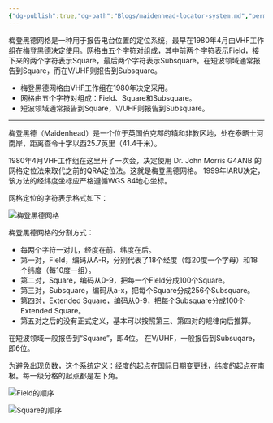 ```yaml
---
{"dg-publish":true,"dg-path":"Blogs/maidenhead-locator-system.md","permalink":"/Blogs/maidenhead-locator-system/","title":"Maidenhead 网格定位系统","tags":["业余无线电"],"noteIcon":"","created":"2025-03-08, 03:43:31","updated":"2025-03-10, 01:51:26"}
---
```



梅登黑德网格是一种用于报告电台位置的定位系统，最早在1980年4月由VHF工作组在梅登黑德决定使用。网格由五个字符对组成，其中前两个字符表示Field，接下来的两个字符表示Square，最后两个字符表示Subsquare。在短波领域通常报告到Square，而在V/UHF则报告到Subsquare。

- 梅登黑德网格由VHF工作组在1980年决定采用。
- 网格由五个字符对组成：Field、Square和Subsquare。
- 短波领域通常报告到Square，V/UHF则报告到Subsquare。

---

梅登黑德（Maidenhead）是一个位于英国伯克郡的镇和非教区地，处在泰晤士河南岸，距离查令十字以西25.7英里（41.4千米）。

1980年4月VHF工作组在这里开了一次会，决定使用 Dr. John Morris G4ANB 的网格定位法来取代之前的QRA定位法。这就是梅登黑德网格。 1999年IARU决定，该方法的经纬度坐标应严格遵循WGS 84地心坐标。

网格定位的字符表示格式如下：

![梅登黑德网格](https://upload.wikimedia.org/wikipedia/commons/thumb/d/de/Maidenhead_Locator_System_explained.svg/640px-Maidenhead_Locator_System_explained.svg.png)

梅登黑德网格的分割方式：

- 每两个字符一对儿，经度在前、纬度在后。
- 第一对，Field，编码从A-R，分别代表了18个经度（每20度一个字母）和18个纬度（每10度一组）。
- 第二对，Square，编码从0-9，把每一个Field分成100个Square。
- 第三对，Subsquare，编码从a-x，把每个Square分成256个Subsquare。
- 第四对，Extended Square，编码从0-9，把每个Subsquare分成100个Extended Square。
- 第五对之后的没有正式定义，基本可以按照第三、第四对的规律向后推算。

在短波领域一般报告到“Square”，即4位。 在V/UHF，一般报告到Subsuqare，即6位。

为避免出现负数，这个系统定义：经度的起点在国际日期变更线，纬度的起点在南极。每一级分格的起点都是左下角。

![Field的顺序](https://upload.wikimedia.org/wikipedia/commons/thumb/9/94/Maidenhead_Locator_Map.png/640px-Maidenhead_Locator_Map.png)

![Square的顺序](https://upload.wikimedia.org/wikipedia/commons/thumb/1/1d/Maidenhead_grid_over_Europe.svg/584px-Maidenhead_grid_over_Europe.svg.png)